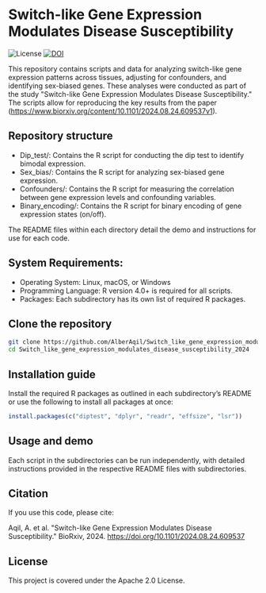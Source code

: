 # Switch-like Gene Expression Modulates Disease Susceptibility

![License](https://img.shields.io/badge/License-Apache%202.0-blue.svg)
[![DOI](https://img.shields.io/badge/DOI-10.1101%2F2024.08.24.609537-blue)](https://doi.org/10.1101/2024.08.24.609537)

This repository contains scripts and data for analyzing switch-like gene expression patterns across tissues, adjusting for confounders, and identifying sex-biased genes. These analyses were conducted as part of the study "Switch-like Gene Expression Modulates Disease Susceptibility." The scripts allow for reproducing the key results from the paper (https://www.biorxiv.org/content/10.1101/2024.08.24.609537v1).

## Repository structure

- Dip_test/: Contains the R script for conducting the dip test to identify bimodal expression.
- Sex_bias/: Contains the R script for analyzing sex-biased gene expression.
- Confounders/: Contains the R script for measuring the correlation between gene expression levels and confounding variables.
- Binary_encoding/: Contains the R script for binary encoding of gene expression states (on/off).

The README files within each directory detail the demo and instructions for use for each code.

## System Requirements:

- Operating System: Linux, macOS, or Windows
- Programming Language: R version 4.0+ is required for all scripts.
- Packages: Each subdirectory has its own list of required R packages.

## Clone the repository

```bash
git clone https://github.com/AlberAqil/Switch_like_gene_expression_modulates_disease_susceptibility_2024.git
cd Switch_like_gene_expression_modulates_disease_susceptibility_2024
```

## Installation guide

Install the required R packages as outlined in each subdirectory’s README or use the following to install all packages at once:
```r
install.packages(c("diptest", "dplyr", "readr", "effsize", "lsr"))
```
## Usage and demo

Each script in the subdirectories can be run independently, with detailed instructions provided in the respective README files with subdirectories.

## Citation

If you use this code, please cite:

Aqil, A. et al. "Switch-like Gene Expression Modulates Disease Susceptibility." BioRxiv, 2024. https://doi.org/10.1101/2024.08.24.609537

## License
This project is covered under the Apache 2.0 License.
